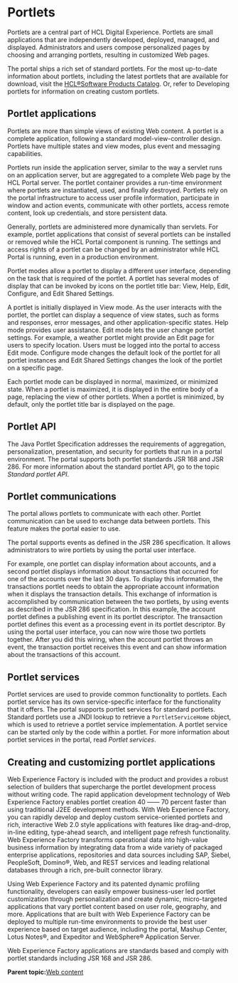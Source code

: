 # Portlets 

Portlets are a central part of HCL Digital Experience. Portlets are small applications that are independently developed, deployed, managed, and displayed. Administrators and users compose personalized pages by choosing and arranging portlets, resulting in customized Web pages.

The portal ships a rich set of standard portlets. For the most up-to-date information about portlets, including the latest portlets that are available for download, visit the [HCL®Software Products Catalog](https://www.hcltechsw.com/products). Or, refer to Developing portlets for information on creating custom portlets.

## Portlet applications

Portlets are more than simple views of existing Web content. A portlet is a complete application, following a standard model-view-controller design. Portlets have multiple states and view modes, plus event and messaging capabilities.

Portlets run inside the application server, similar to the way a servlet runs on an application server, but are aggregated to a complete Web page by the HCL Portal server. The portlet container provides a run-time environment where portlets are instantiated, used, and finally destroyed. Portlets rely on the portal infrastructure to access user profile information, participate in window and action events, communicate with other portlets, access remote content, look up credentials, and store persistent data.

Generally, portlets are administered more dynamically than servlets. For example, portlet applications that consist of several portlets can be installed or removed while the HCL Portal component is running. The settings and access rights of a portlet can be changed by an administrator while HCL Portal is running, even in a production environment.

Portlet modes allow a portlet to display a different user interface, depending on the task that is required of the portlet. A portlet has several modes of display that can be invoked by icons on the portlet title bar: View, Help, Edit, Configure, and Edit Shared Settings.

A portlet is initially displayed in View mode. As the user interacts with the portlet, the portlet can display a sequence of view states, such as forms and responses, error messages, and other application-specific states. Help mode provides user assistance. Edit mode lets the user change portlet settings. For example, a weather portlet might provide an Edit page for users to specify location. Users must be logged into the portal to access Edit mode. Configure mode changes the default look of the portlet for all portlet instances and Edit Shared Settings changes the look of the portlet on a specific page.

Each portlet mode can be displayed in normal, maximized, or minimized state. When a portlet is maximized, it is displayed in the entire body of a page, replacing the view of other portlets. When a portlet is minimized, by default, only the portlet title bar is displayed on the page.

## Portlet API

The Java Portlet Specification addresses the requirements of aggregation, personalization, presentation, and security for portlets that run in a portal environment. The portal supports both portlet standards JSR 168 and JSR 286. For more information about the standard portlet API, go to the topic *Standard portlet API*.

## Portlet communications

The portal allows portlets to communicate with each other. Portlet communication can be used to exchange data between portlets. This feature makes the portal easier to use.

The portal supports events as defined in the JSR 286 specification. It allows administrators to wire portlets by using the portal user interface.

For example, one portlet can display information about accounts, and a second portlet displays information about transactions that occurred for one of the accounts over the last 30 days. To display this information, the transactions portlet needs to obtain the appropriate account information when it displays the transaction details. This exchange of information is accomplished by communication between the two portlets, by using events as described in the JSR 286 specification. In this example, the account portlet defines a publishing event in its portlet descriptor. The transaction portlet defines this event as a processing event in its portlet descriptor. By using the portal user interface, you can now wire those two portlets together. After you did this wiring, when the account portlet throws an event, the transaction portlet receives this event and can show information about the transactions of this account.

## Portlet services

Portlet services are used to provide common functionality to portlets. Each portlet service has its own service-specific interface for the functionality that it offers. The portal supports portlet services for standard portlets. Standard portlets use a JNDI lookup to retrieve a `PortletServiceHome` object, which is used to retrieve a portlet service implementation. A portlet service can be started only by the code within a portlet. For more information about portlet services in the portal, read *Portlet services*.

## Creating and customizing portlet applications

Web Experience Factory is included with the product and provides a robust selection of builders that supercharge the portlet development process without writing code. The rapid application development technology of Web Experience Factory enables portlet creation 40 —— 70 percent faster than using traditional J2EE development methods. With Web Experience Factory, you can rapidly develop and deploy custom service-oriented portlets and rich, interactive Web 2.0 style applications with features like drag-and-drop, in-line editing, type-ahead search, and intelligent page refresh functionality. Web Experience Factory transforms operational data into high-value business information by integrating data from a wide variety of packaged enterprise applications, repositories and data sources including SAP, Siebel, PeopleSoft, Domino®, Web, and REST services and leading relational databases through a rich, pre-built connector library.

Using Web Experience Factory and its patented dynamic profiling functionality, developers can easily empower business-user led portlet customization through personalization and create dynamic, micro-targeted applications that vary portlet content based on user role, geography, and more. Applications that are built with Web Experience Factory can be deployed to multiple run-time environments to provide the best user experience based on target audience, including the portal, Mashup Center, Lotus Notes®, and Expeditor and WebSphere® Application Server.

Web Experience Factory applications are standards based and comply with portlet standards including JSR 168 and JSR 286.

**Parent topic:**[Web content ](../overview/content.md)

